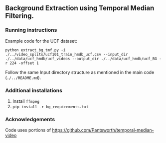 ## Background Extraction using Temporal Median Filtering.

### Running instructions

Example code for the UCF dataset:

```
python extract_bg_tmf.py -i ./../video_splits/ucf101_train_hmdb_ucf.csv --input_dir ./../data/ucf_hmdb/ucf_videos --output_dir ./../data/ucf_hmdb/ucf_BG -r 224 -offset 1
```

Follow the same Input directory structure as mentioned in the main code (`./../README.md`).

### Additional installations
1) Install `ffmpeg`
2) `pip install -r bg_requirements.txt`

### Acknowledgements

Code uses portions of https://github.com/Pantsworth/temporal-median-video

